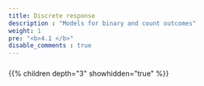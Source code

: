 ```yaml
---
title: Discrete response
description : "Models for binary and count outcomes"
weight: 1
pre: "<b>4.1 </b>"
disable_comments : true
---
```


#####   

{{% children depth="3" showhidden="true" %}}